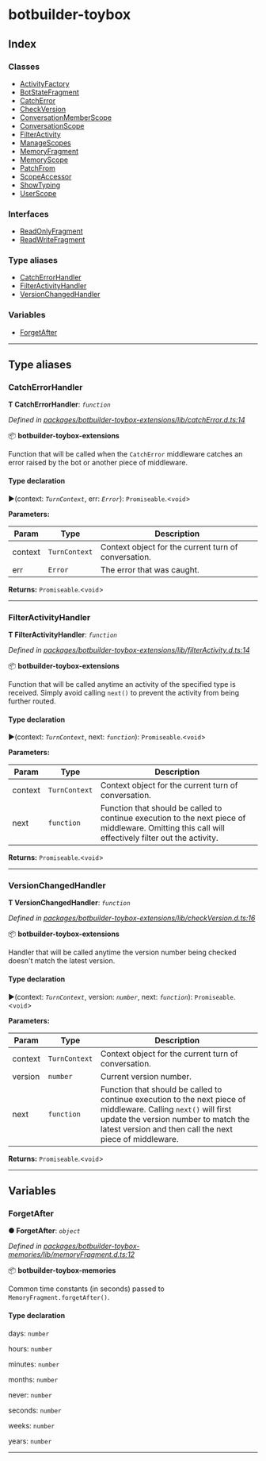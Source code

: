 


#  botbuilder-toybox


## Index

### Classes

* [ActivityFactory](classes/botbuilder_toybox.activityfactory.md)
* [BotStateFragment](classes/botbuilder_toybox.botstatefragment.md)
* [CatchError](classes/botbuilder_toybox.catcherror.md)
* [CheckVersion](classes/botbuilder_toybox.checkversion.md)
* [ConversationMemberScope](classes/botbuilder_toybox.conversationmemberscope.md)
* [ConversationScope](classes/botbuilder_toybox.conversationscope.md)
* [FilterActivity](classes/botbuilder_toybox.filteractivity.md)
* [ManageScopes](classes/botbuilder_toybox.managescopes.md)
* [MemoryFragment](classes/botbuilder_toybox.memoryfragment.md)
* [MemoryScope](classes/botbuilder_toybox.memoryscope.md)
* [PatchFrom](classes/botbuilder_toybox.patchfrom.md)
* [ScopeAccessor](classes/botbuilder_toybox.scopeaccessor.md)
* [ShowTyping](classes/botbuilder_toybox.showtyping.md)
* [UserScope](classes/botbuilder_toybox.userscope.md)


### Interfaces

* [ReadOnlyFragment](interfaces/botbuilder_toybox.readonlyfragment.md)
* [ReadWriteFragment](interfaces/botbuilder_toybox.readwritefragment.md)


### Type aliases

* [CatchErrorHandler](#catcherrorhandler)
* [FilterActivityHandler](#filteractivityhandler)
* [VersionChangedHandler](#versionchangedhandler)


### Variables

* [ForgetAfter](#forgetafter)



---
## Type aliases
<a id="catcherrorhandler"></a>

###  CatchErrorHandler

**Τ CatchErrorHandler**:  *`function`* 

*Defined in [packages/botbuilder-toybox-extensions/lib/catchError.d.ts:14](https://github.com/Stevenic/botbuilder-toybox/blob/fa71e81/packages/botbuilder-toybox-extensions/lib/catchError.d.ts#L14)*



:package: **botbuilder-toybox-extensions**

Function that will be called when the `CatchError` middleware catches an error raised by the bot or another piece of middleware.

#### Type declaration
►(context: *`TurnContext`*, err: *`Error`*): `Promiseable`.<`void`>



**Parameters:**

| Param | Type | Description |
| ------ | ------ | ------ |
| context | `TurnContext`   |  Context object for the current turn of conversation. |
| err | `Error`   |  The error that was caught. |





**Returns:** `Promiseable`.<`void`>






___

<a id="filteractivityhandler"></a>

###  FilterActivityHandler

**Τ FilterActivityHandler**:  *`function`* 

*Defined in [packages/botbuilder-toybox-extensions/lib/filterActivity.d.ts:14](https://github.com/Stevenic/botbuilder-toybox/blob/fa71e81/packages/botbuilder-toybox-extensions/lib/filterActivity.d.ts#L14)*



:package: **botbuilder-toybox-extensions**

Function that will be called anytime an activity of the specified type is received. Simply avoid calling `next()` to prevent the activity from being further routed.

#### Type declaration
►(context: *`TurnContext`*, next: *`function`*): `Promiseable`.<`void`>



**Parameters:**

| Param | Type | Description |
| ------ | ------ | ------ |
| context | `TurnContext`   |  Context object for the current turn of conversation. |
| next | `function`   |  Function that should be called to continue execution to the next piece of middleware. Omitting this call will effectively filter out the activity. |





**Returns:** `Promiseable`.<`void`>






___

<a id="versionchangedhandler"></a>

###  VersionChangedHandler

**Τ VersionChangedHandler**:  *`function`* 

*Defined in [packages/botbuilder-toybox-extensions/lib/checkVersion.d.ts:16](https://github.com/Stevenic/botbuilder-toybox/blob/fa71e81/packages/botbuilder-toybox-extensions/lib/checkVersion.d.ts#L16)*



:package: **botbuilder-toybox-extensions**

Handler that will be called anytime the version number being checked doesn't match the latest version.

#### Type declaration
►(context: *`TurnContext`*, version: *`number`*, next: *`function`*): `Promiseable`.<`void`>



**Parameters:**

| Param | Type | Description |
| ------ | ------ | ------ |
| context | `TurnContext`   |  Context object for the current turn of conversation. |
| version | `number`   |  Current version number. |
| next | `function`   |  Function that should be called to continue execution to the next piece of middleware. Calling `next()` will first update the version number to match the latest version and then call the next piece of middleware. |





**Returns:** `Promiseable`.<`void`>






___


## Variables
<a id="forgetafter"></a>

###  ForgetAfter

**●  ForgetAfter**:  *`object`* 

*Defined in [packages/botbuilder-toybox-memories/lib/memoryFragment.d.ts:12](https://github.com/Stevenic/botbuilder-toybox/blob/fa71e81/packages/botbuilder-toybox-memories/lib/memoryFragment.d.ts#L12)*



:package: **botbuilder-toybox-memories**

Common time constants (in seconds) passed to `MemoryFragment.forgetAfter()`.

#### Type declaration




 days: `number`






 hours: `number`






 minutes: `number`






 months: `number`






 never: `number`






 seconds: `number`






 weeks: `number`






 years: `number`







___


